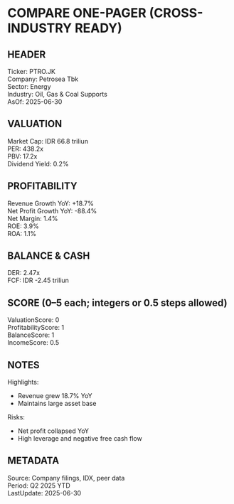 # COMPARE ONE-PAGER (CROSS-INDUSTRY READY)

## HEADER
Ticker: PTRO.JK  
Company: Petrosea Tbk  
Sector: Energy  
Industry: Oil, Gas & Coal Supports  
AsOf: 2025-06-30

## VALUATION
Market Cap: IDR 66.8 triliun  
PER: 438.2x  
PBV: 17.2x  
Dividend Yield: 0.2%

## PROFITABILITY
Revenue Growth YoY: +18.7%  
Net Profit Growth YoY: -88.4%  
Net Margin: 1.4%  
ROE: 3.9%  
ROA: 1.1%

## BALANCE & CASH
DER: 2.47x  
FCF: IDR -2.45 triliun

## SCORE (0–5 each; integers or 0.5 steps allowed)
ValuationScore: 0  
ProfitabilityScore: 1  
BalanceScore: 1  
IncomeScore: 0.5  

## NOTES
Highlights:
- Revenue grew 18.7% YoY
- Maintains large asset base

Risks:
- Net profit collapsed YoY
- High leverage and negative free cash flow

## METADATA
Source: Company filings, IDX, peer data  
Period: Q2 2025 YTD  
LastUpdate: 2025-06-30